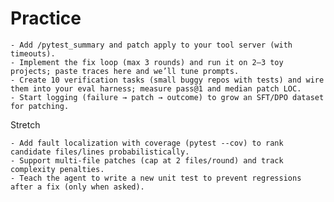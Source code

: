 # Practice
    - Add /pytest_summary and patch apply to your tool server (with timeouts).
    - Implement the fix loop (max 3 rounds) and run it on 2–3 toy projects; paste traces here and we’ll tune prompts.
    - Create 10 verification tasks (small buggy repos with tests) and wire them into your eval harness; measure pass@1 and median patch LOC.
    - Start logging (failure → patch → outcome) to grow an SFT/DPO dataset for patching.

Stretch

    - Add fault localization with coverage (pytest --cov) to rank candidate files/lines probabilistically.
    - Support multi-file patches (cap at 2 files/round) and track complexity penalties.
    - Teach the agent to write a new unit test to prevent regressions after a fix (only when asked).
